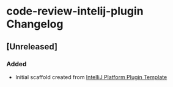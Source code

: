 <!-- Keep a Changelog guide -> https://keepachangelog.com -->

# code-review-intelij-plugin Changelog

## [Unreleased]
### Added
- Initial scaffold created from [IntelliJ Platform Plugin Template](https://github.com/JetBrains/intellij-platform-plugin-template)
